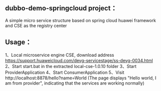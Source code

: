 
## dubbo-demo-springcloud project：
   A simple micro service structure based on spring cloud huawei framework and CSE as the registry center
## Usage：
1、Local microservice engine CSE, download address https://support.huaweicloud.com/devg-servicestage/ss-devg-0034.html
2、Start start.bat in the extracted local-cse-1.0.10 folder
3、Start ProviderApplication
4、Start ConsumerApplication
5、Visit http://localhost:8878/hello?name=World (The page displays "Hello world, I am from provider", indicating that the services are working normally)

